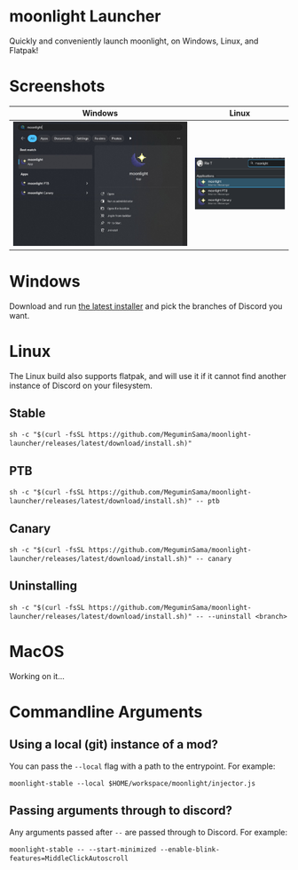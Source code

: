 # moonlight Launcher

Quickly and conveniently launch moonlight, on Windows, Linux, and Flatpak!

# Screenshots


|                  Windows                   |                 Linux                  |
| :----------------------------------------: | :------------------------------------: |
| ![](.github/assets/windows-start-menu.png) | ![](.github/assets/kde-start-menu.png) |

# Windows

Download and run [the latest installer](https://github.com/MeguminSama/moonlight-launcher/releases/latest/download/moonlight-installer.exe) and pick the branches of Discord you want.

# Linux

The Linux build also supports flatpak, and will use it if it cannot find another instance of Discord on your filesystem.

## Stable

```
sh -c "$(curl -fsSL https://github.com/MeguminSama/moonlight-launcher/releases/latest/download/install.sh)"
```

## PTB

```
sh -c "$(curl -fsSL https://github.com/MeguminSama/moonlight-launcher/releases/latest/download/install.sh)" -- ptb
```

## Canary

```
sh -c "$(curl -fsSL https://github.com/MeguminSama/moonlight-launcher/releases/latest/download/install.sh)" -- canary
```

## Uninstalling

```
sh -c "$(curl -fsSL https://github.com/MeguminSama/moonlight-launcher/releases/latest/download/install.sh)" -- --uninstall <branch>
```

# MacOS

Working on it...

# Commandline Arguments

## Using a local (git) instance of a mod?

You can pass the `--local` flag with a path to the entrypoint. For example:

```
moonlight-stable --local $HOME/workspace/moonlight/injector.js
```

## Passing arguments through to discord?

Any arguments passed after `--` are passed through to Discord. For example:

```
moonlight-stable -- --start-minimized --enable-blink-features=MiddleClickAutoscroll
```
